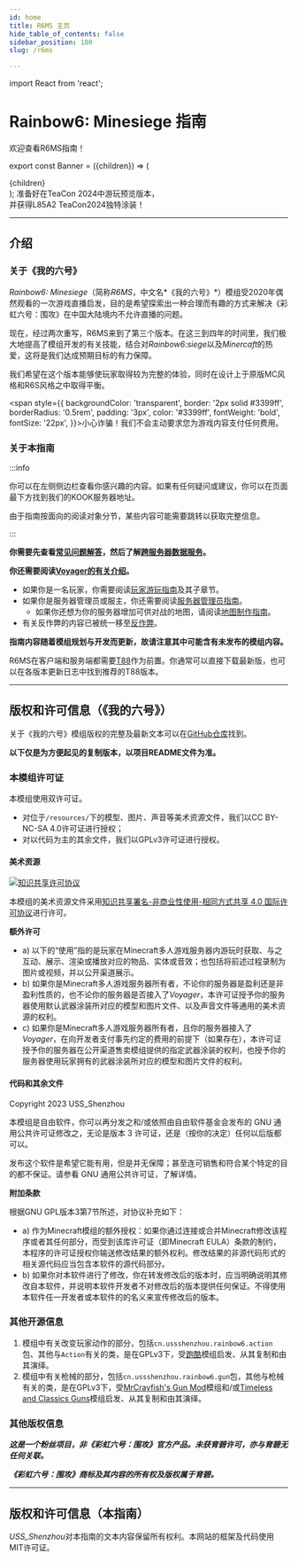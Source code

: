 ```yaml
---
id: home
title: R6MS 主页
hide_table_of_contents: false
sidebar_position: 100
slug: /r6ms

---
```

import React from 'react';

# Rainbow6: Minesiege 指南


欢迎查看R6MS指南！

export const Banner = ({children}) => (
  <div style={{
    backgroundColor: 'transparent',
    border: '3px solid #3399ff',
    borderRadius: '12px',
    'padding-top': '1rem',
    textAlign: 'center',
    color: '#3399ff',
    fontWeight: 'bold',
    fontSize: '32px',
  }}>
	{children}
  </div>
);

<Banner>
准备好在TeaCon 2024中游玩预览版本，<br/>
并获得L85A2 TeaCon2024独特涂装！

</Banner>

<p></p>

---

## 介绍

### 关于《我的六号》

*Rainbow6: Minesiege*（简称*R6MS*，中文名*《我的六号》*）模组受2020年偶然观看的一次游戏直播启发，目的是希望探索出一种合理而有趣的方式来解决《彩虹六号：围攻》在中国大陆境内不允许直播的问题。

现在，经过两次重写，R6MS来到了第三个版本。在这三到四年的时间里，我们极大地提高了模组开发的有关技能，结合对*Rainbow6:siege*以及*Minercaft*的热爱，这将是我们达成预期目标的有力保障。

我们希望在这个版本能够使玩家取得较为完整的体验，同时在设计上于原版MC风格和R6S风格之中取得平衡。

<span style={{
    backgroundColor: 'transparent',
    border: '2px solid #3399ff',
    borderRadius: '0.5rem',
    padding: '3px',
    color: '#3399ff',
    fontWeight: 'bold',
    fontSize: '22px',
  }}>小心诈骗！我们不会主动要求您为游戏内容支付任何费用。</span>

### 关于本指南

:::info

你可以在左侧侧边栏查看你感兴趣的内容。如果有任何疑问或建议，你可以在页面最下方找到我们的KOOK服务器地址。

由于指南按面向的阅读对象分节，某些内容可能需要跳转以获取完整信息。

:::

**你需要先查看[常见问题解答](r6ms/faq)，然后了解[跨服务器数据服务](r6ms/cross_server)。**

**你还需要阅读[Voyager的有关介绍](r6ms/voyager_home)。**

- 如果你是一名玩家，你需要阅读[玩家游玩指南](r6ms/player)及其子章节。
- 如果你是服务器管理员或服主，你还需要阅读[服务器管理员指南](r6ms/op)。
    - 如果你还想为你的服务器增加可供对战的地图，请阅读[地图制作指南](r6ms/map)。
- 有关反作弊的内容已被统一移至[反作弊](r6ms/anti_cheat)。

**指南内容随着模组规划与开发而更新，故请注意其中可能含有未发布的模组内容。**

R6MS在客户端和服务端都需要[T88](https://www.curseforge.com/minecraft/mc-mods/t88)作为前置。你通常可以直接下载最新版，也可以在各版本更新日志中找到推荐的T88版本。

---

## 版权和许可信息（《我的六号》）

关于《我的六号》模组版权的完整及最新文本可以在[GitHub仓库](https://github.com/USS-Shenzhou/MC-R6mod)找到。

**以下仅是为方便起见的复制版本，以项目README文件为准。**

### 本模组许可证

本模组使用双许可证。

- 对位于`/resources/`下的模型、图片、声音等美术资源文件，我们以CC BY-NC-SA 4.0许可证进行授权；
- 对以代码为主的其余文件，我们以GPLv3许可证进行授权。

#### 美术资源

[![知识共享许可协议](https://camo.githubusercontent.com/f05d4039b67688cfdf339d2a445ad686a60551f9891734c418f7096184de5fac/68747470733a2f2f692e6372656174697665636f6d6d6f6e732e6f72672f6c2f62792d6e632d73612f342e302f38387833312e706e67)](http://creativecommons.org/licenses/by-nc-sa/4.0/)

本模组的美术资源文件采用[知识共享署名-非商业性使用-相同方式共享 4.0 国际许可协议](http://creativecommons.org/licenses/by-nc-sa/4.0/)进行许可。

**额外许可**

- a) 以下的“使用”指的是玩家在Minecraft多人游戏服务器内游玩时获取、与之互动、展示、渲染或播放对应的物品、实体或音效；也包括将前述过程录制为图片或视频，并以公开渠道展示。
- b) 如果你是Minecraft多人游戏服务器所有者，不论你的服务器是盈利还是非盈利性质的，也不论你的服务器是否接入了*Voyager*，本许可证授予你的服务器使用默认武器涂装所对应的模型和图片文件、以及声音文件等通用的美术资源的权利。
- c) 如果你是Minecraft多人游戏服务器所有者，且你的服务器接入了*Voyager*，在向开发者支付事先约定的费用的前提下（如果存在），本许可证授予你的服务器在公开渠道售卖模组提供的指定武器涂装的权利，也授予你的服务器使用玩家拥有的武器涂装所对应的模型和图片文件的权利。

#### 代码和其余文件

Copyright 2023 USS_Shenzhou

本模组是自由软件，你可以再分发之和/或依照由自由软件基金会发布的 GNU 通用公共许可证修改之，无论是版本 3 许可证，还是（按你的决定）任何以后版都可以。

发布这个软件是希望它能有用，但是并无保障；甚至连可销售和符合某个特定的目的都不保证。请参看 GNU 通用公共许可证，了解详情。

**附加条款**

根据GNU GPL版本3第7节所述，对协议补充如下：

- a) 作为Minecraft模组的额外授权：如果你通过连接或合并Minecraft修改该程序或者其任何部分，而受到该库许可证（即Minecraft EULA）条款的制约，本程序的许可证授权你输送修改结果的额外权利。修改结果的非源代码形式的相关源代码应当包含本软件的源代码部分。
- b) 如果你对本软件进行了修改，你在转发修改后的版本时，应当明确说明其修改自本软件，并说明本软件开发者不对修改后的版本提供任何保证。不得使用本软件任一开发者或本软件的的名义来宣传修改后的版本。

### 其他开源信息

1. 模组中有关改变玩家动作的部分，包括`cn.ussshenzhou.rainbow6.action`包、其他与`Action`有关的类，是在GPLv3下，受[跑酷](https://github.com/alRex-U/ParCool)模组启发、从其复制和由其演绎。
2. 模组中有关枪械的部分，包括`cn.ussshenzhou.rainbow6.gun`包，其他与枪械有关的类，是在GPLv3下，受[MrCrayfish's Gun Mod](https://github.com/MrCrayfish/MrCrayfishGunMod)模组和/或[Timeless and Classics Guns](https://github.com/ClumsyAlien/TimelessandClassics_Reforged)模组启发、从其复制和由其演绎。

### 其他版权信息

***这是一个粉丝项目，非《彩虹六号：围攻》官方产品。未获育碧许可，亦与育碧无任何关联。***

***《彩虹六号：围攻》商标及其内容的所有权及版权属于育碧。***

---

## 版权和许可信息（本指南）

*USS_Shenzhou*对本指南的文本内容保留所有权利。本网站的框架及代码使用MIT许可证。
